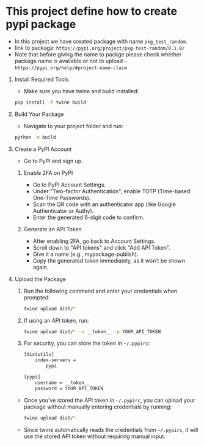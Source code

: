 # This project define how to create pypi package

- In this project we have created package with name `pkg_test_random`.
- link to package: `https://pypi.org/project/pkg-test-random/0.1.0/`
- Note that before giving the name to packge please check whether package name is available or not to upload - `https://pypi.org/help/#project-name-claim`

1. Install Required Tools
    - Make sure you have twine and build installed:

    ```bash
    pip install -f twine build
    ```

2. Build Your Package
    - Navigate to your project folder and run:

    ```bash
    python -m build
    ```

3. Create a PyPI Account
    - Go to PyPI and sign up.

    1. Enable 2FA on PyPI
        - Go to PyPI Account Settings.
        - Under "Two-factor Authentication", enable TOTP (Time-based One-Time Passwords).
        - Scan the QR code with an authenticator app (like Google Authenticator or Authy).
        - Enter the generated 6-digit code to confirm.

    2. Generate an API Token
        - After enabling 2FA, go back to Account Settings.
        - Scroll down to "API tokens" and click "Add API Token".
        - Give it a name (e.g., mypackage-publish).
        - Copy the generated token immediately, as it won’t be shown again.

4. Upload the Package
    1. Run the following command and enter your credentials when prompted:

        ```bash
        twine upload dist/*
        ```

    2. If using an API token, run:

        ```bash
        twine upload dist/* -u __token__ -p YOUR_API_TOKEN
        ```

    3. For security, you can store the token in `~/.pypirc`:

        ```bash
        [distutils]
            index-servers =
                pypi

        [pypi]
            username = __token__
            password = YOUR_API_TOKEN
        ```

    - Once you've stored the API token in `~/.pypirc`, you can upload your package without manually entering credentials by running:

        ```bash
        twine upload dist/*
        ```

    - Since twine automatically reads the credentials from `~/.pypirc`, it will use the stored API token without requiring manual input.
